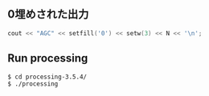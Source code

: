 ## 0埋めされた出力

```cpp
cout << "AGC" << setfill('0') << setw(3) << N << '\n';
```

## Run processing

```console
$ cd processing-3.5.4/
$ ./processing
```